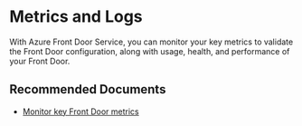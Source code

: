 <properties
    pageTitle="Metrics and Logs"
    description="Metrics and Logs"
    service="microsoft.afd"
    resource="afd"
    authors="jtwalters25"
    ms.author="jewalte"
    displayOrder=""
    selfHelpType="generic"
    supportTopicIds="32614234"
    resourceTags=""
    productPesIds="16611"
    cloudEnvironments="public"
/>

# Metrics and Logs

With Azure Front Door Service, you can monitor your key metrics to validate the Front Door configuration, along with usage, health, and performance of your Front Door.

## **Recommended Documents**

* [Monitor key Front Door metrics](https://docs.microsoft.com/azure/frontdoor/front-door-diagnostics)
